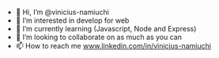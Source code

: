 - 👋 Hi, I’m @vinicius-namiuchi
- 👀 I’m interested in develop for web
- 🌱 I’m currently learning (Javascript, Node and Express)
- 💞️ I’m looking to collaborate on as much as you can
- 📫 How to reach me www.linkedin.com/in/vinicius-namiuchi

<!---
vinicius-namiuchi/vinicius-namiuchi is a ✨ special ✨ repository because its `README.md` (this file) appears on your GitHub profile.
You can click the Preview link to take a look at your changes.
--->
